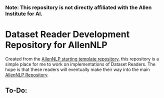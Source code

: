 ### Note: This repository is not directly affiliated with the Allen Institute for AI.

# Dataset Reader Development Repository for AllenNLP

Created from the [AllenNLP starting template repository](https://github.com/allenai/allennlp-template-config-files), this repository is a simple place for me to work on implementations of Dataset Readers. The hope is that these readers will eventually make their way into the main [AllenNLP Repository](https://github.com/allenai/allennlp).

## To-Do:

